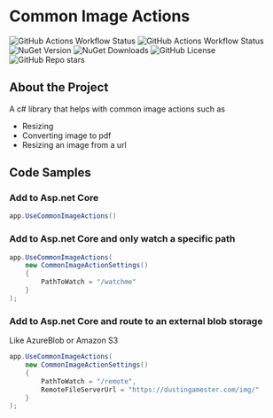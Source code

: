 # Common Image Actions
![GitHub Actions Workflow Status](https://img.shields.io/github/actions/workflow/status/dustout/CommonImageActions/dotnet.yml)
![GitHub Actions Workflow Status](https://img.shields.io/github/actions/workflow/status/dustout/CommonImageActions/codeql.yml?label=Security%20Scan)
![NuGet Version](https://img.shields.io/nuget/v/CommonImageActions.Core)
![NuGet Downloads](https://img.shields.io/nuget/dt/CommonImageActions.Core)
![GitHub License](https://img.shields.io/github/license/dustout/CommonImageActions)
![GitHub Repo stars](https://img.shields.io/github/stars/dustout/CommonImageActions)


## About the Project
A c# library that helps with common image actions such as 
 - Resizing
 - Converting image to pdf
 - Resizing an image from a url

 ## Code Samples

 ### Add to Asp.net Core
```csharp
app.UseCommonImageActions()
```

### Add to Asp.net Core and only watch a specific path
```csharp
app.UseCommonImageActions(
    new CommonImageActionSettings()
    {
        PathToWatch = "/watchme"
    }
);
```

### Add to Asp.net Core and route to an external blob storage
Like AzureBlob or Amazon S3
```csharp
app.UseCommonImageActions(
    new CommonImageActionSettings()
    {
        PathToWatch = "/remote",
        RemoteFileServerUrl = "https://dustingamester.com/img/"
    }
);
```